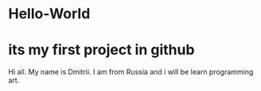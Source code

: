 # Hello-World
# its my first project in github

Hi all. My name is Dmitrii. I am from Russia and i will be learn programming art.
